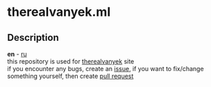 # therealvanyek.ml
## Description 
**en** - [ru](https://github.com/4vanyek/therealvanyek-ml/blob/master/README.md)  
this repository is used for [therealvanyek](https://therealvanyek.ml) site  
if you encounter any bugs, create an [issue](https://github.com/4vanyek/therealvanyek-ml/issues/new), 
if you want to fix/change something yourself, then create [pull request](https://github.com/4vanyek/therealvanyek-ml/compare)

